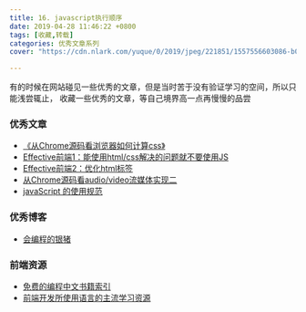 ```yaml
---
title: 16. javascript执行顺序
date: 2019-04-28 11:46:22 +0800
tags: [收藏,转载]
categories: 优秀文章系列
cover: "https://cdn.nlark.com/yuque/0/2019/jpeg/221851/1557556603086-b002f720-c9b3-45eb-8baf-efdb7ae4c99c.jpeg"

---
```


有的时候在网站碰见一些优秀的文章，但是当时苦于没有验证学习的空间，所以只能浅尝辄止，
收藏一些优秀的文章，等自己境界高一点再慢慢的品尝
<!--more-->

### 优秀文章
 - [《从Chrome源码看浏览器如何计算css》](https://nextfe.com/how-chrome-compute-css/)
 - [Effective前端1：能使用html/css解决的问题就不要使用JS](https://www.yinchengli.com/2016/09/17/using-html-css-instead-of-js/)
 - [Effective前端2：优化html标签](https://www.yinchengli.com/2016/09/25/make-the-best-of-html-label/)
 - [从Chrome源码看audio/video流媒体实现二](https://www.yinchengli.com/2018/08/12/chrome-media-stream-2/)
 - [javaScript 的使用规范](https://github.com/lin-123/javascript)

### 优秀博客
 - [会编程的银猪](https://www.yinchengli.com/)

### 前端资源
 - [免费的编程中文书籍索引](https://github.com/justjavac/free-programming-books-zh_CN#web)
 - [前端开发所使用语言的主流学习资源](https://github.com/icepy/Front-End-Develop-Guide)